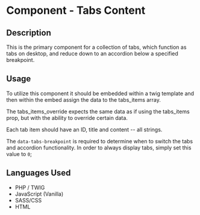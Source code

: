 # Component - Tabs Content

## Description
This is the primary component for a collection of tabs, which function as
tabs on desktop, and reduce down to an accordion below a specified breakpoint.

## Usage

To utilize this component it should be embedded within a twig template
and then within the embed assign the data to the tabs_items array.

The tabs_items_override expects the same data as if using the tabs_items
prop, but with the ability to override certain data.

Each tab item should have an ID, title and content -- all strings.

The `data-tabs-breakpoint` is required to determine when to switch the
tabs and accordion functionality. In order to always display tabs,
simply set this value to `0`;

## Languages Used
- PHP / TWIG
- JavaScript (Vanilla)
- SASS/CSS
- HTML